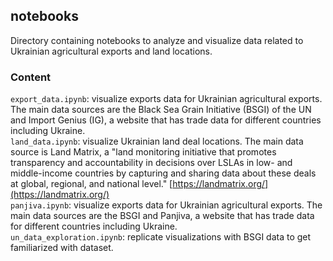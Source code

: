 ## notebooks
Directory containing notebooks to analyze and visualize data related to Ukrainian agricultural exports and land locations.

### Content

```export_data.ipynb```: visualize exports data for Ukrainian agricultural exports. The main data sources are the Black Sea Grain Initiative (BSGI) of the UN and Import Genius (IG), a website that has trade data for different countries including Ukraine.<br>
```land_data.ipynb```: visualize Ukrainian land deal locations. The main data source is Land Matrix, a "land monitoring initiative that promotes transparency and accountability in decisions over LSLAs in low- and middle-income countries by capturing and sharing data about these deals at global, regional, and national level." [https://landmatrix.org/](https://landmatrix.org/) <br>
```panjiva.ipynb```: visualize exports data for Ukrainian agricultural exports. The main data sources are the BSGI and Panjiva, a website that has trade data for different countries including Ukraine.<br>
```un_data_exploration.ipynb```: replicate visualizations with BSGI data to get familiarized with dataset.

